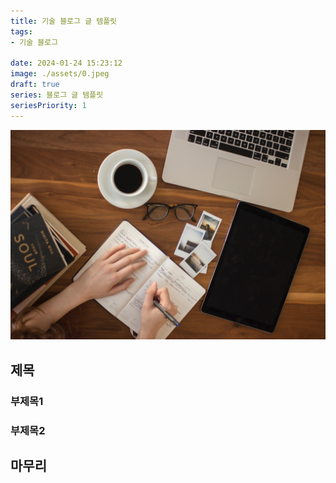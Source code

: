 ```yaml
---
title: 기술 블로그 글 템플릿
tags:
- 기술 블로그

date: 2024-01-24 15:23:12
image: ./assets/0.jpeg
draft: true
series: 블로그 글 템플릿
seriesPriority: 1
---
```


![이미지1](assets/0.jpeg)



## 제목

### 부제목1


### 부제목2

## 마무리